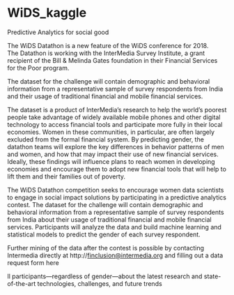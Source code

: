 # WiDS_kaggle
Predictive Analytics for social good 

The WiDS Datathon is a new feature of the WiDS conference for 2018.  
The Datathon is working with the InterMedia Survey Institute, a grant recipient of the Bill & Melinda Gates foundation in their Financial Services for the Poor program.  



The dataset for the challenge will contain demographic and behavioral information from a representative sample of survey respondents from India and their usage of traditional financial and mobile financial services. 

The dataset is a product of InterMedia’s research to help the world’s poorest people take advantage of widely available mobile phones and other digital technology to access financial tools and participate more fully in their local economies. Women in these communities, in particular, are often largely excluded from the formal financial system. By predicting gender, the datathon teams will explore the key differences in behavior patterns of men and women, and how that may impact their use of new financial services. Ideally, these findings will influence plans to reach women in developing economies and encourage them to adopt new financial tools that will help to lift them and their families out of poverty. 

The WiDS Datathon competition seeks to encourage women data scientists to engage in social impact solutions by participating in a predictive analytics contest. The dataset for the challenge will contain demographic and behavioral information from a representative sample of survey respondents from India about their usage of traditional financial and mobile financial services. Participants will analyze the data and build machine learning and statistical models to predict the gender of each survey respondent.

Further mining of the data after the contest is possible by contacting Intermedia directly at http://finclusion@intermedia.org and filling out a data request form here

 

ll participants—regardless of gender—about the latest research and state-of-the-art technologies, challenges, and future trends 






